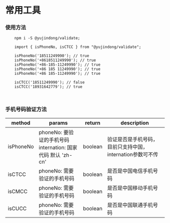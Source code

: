 # 常用工具
### 使用方法
```
    npm i -S @yujindong/validate;
    
    import { isPhoneNo, isCTCC } from "@yujindong/validate";
    
    isPhoneNo('18511249990'); // true
    isPhoneNo('+8618511249990'); // true
    isPhoneNo('+86-185-11249990'); // true
    isPhoneNo('+86 185 11249990'); // true
    isPhoneNo('+86 185-11249990'); // true
    
    isCTCC('18511249990'); // false
    isCTCC('18931642779'); // true
    
    
```
### 手机号码验证方法
|method|params|return|description|
| --- | --- | --- | --- |
| isPhoneNo | phoneNo: 要验证的手机号码<br>internation: 国家代码 默认 'zh-cn'| boolean | 验证是否是手机号码，目前只支持中国，internation参数可不传 |
| isCTCC | phoneNo: 需要验证的手机号码 | boolean | 是否是中国电信手机号码 |
| isCMCC | phoneNo: 需要验证的手机号码 | boolean | 是否是中国移动手机号码 |
| isCUCC | phoneNo: 需要验证的手机号码 | boolean | 是否是中国联通手机号码 |

